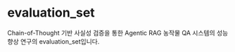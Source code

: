 # evaluation_set
Chain-of-Thought 기반 사실성 검증을 통한 Agentic RAG 농작물 QA 시스템의 성능 향상 연구의 evaluation_set입니다.
